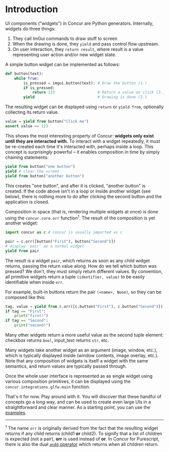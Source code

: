 # Introduction

UI components ("widgets") in Concur are Python generators. Internally, widgets do three things:

1. They call ImGui commands to draw stuff to screen
2. When the drawing is done, they `yield` and pass control flow upstream.
3. On user interaction, they `return result`, where result is a value representing user action and/or new widget state.

A simple button widget can be implemented as follows:

```python
def button(text):
    while True:
        is_pressed = imgui.button(text): # Draw the button (1.)
        if is_pressed:
            return 123                   # Return a value on click (3.)
        yield                            # Drawing is done (2.)
```

The resulting widget can be displayed using `return` or `yield from`, optionally collecting its return value.

```python
value = yield from button("Click me")
assert value == 123
```

This shows the most interesting property of Concur: **widgets only exist until they are interacted with.** To interact with a widget repeatedly, it must be re-created each time it's interacted with, perhaps inside a loop. This concept is _surprisingly_ powerful – it enables composition in time by simply chaining statements:

```python
yield from button("one button")
yield # clear the screen
yield from button("another button")
```

This creates "one button", and after it is clicked, "another button" is created. If the code above isn't in a loop or inside another widget (see below), there is nothing more to do after clicking the second button and the application is closed.

Composition in space (that is, rendering multiple widgets at once) is done using the `concur.core.orr` function<sup>1</sup>. The result of the composition is yet another widget:

```python
import concur as c # concur is usually imported as c

pair = c.orr([button("First"), button("Second")])
# display `pair` as a normal widget
yield from pair
```

The result is a widget `pair`, which returns as soon as any child widget returns, passing the return value along. How do we tell which button was pressed? We don't, they must simply return different values. By convention, all primitive widgets return a tuple `(identifier, value)` to be easily identifiable when inside `orr`.

For example, built-in buttons return the pair `(<name>, None)`, so they can be composed like this:

```python
tag, value = yield from c.orr([c.button("First"), c.button("Second")])
if tag == "First":
    print("first!")
if tag == "Second":
    print("second!")
```

Many other widgets return a more useful value as the second tuple element: checkbox returns `bool`, input_text returns `str`, etc.

Many widgets take another widget as an argument (image, window, etc.), which is typically displayed inside (window contents, image overlay, etc.). Note that any composition of widgets is itself a widget with the same semantics, and return values are typically passed through.

Once the whole user interface is represented as as single widget using various composition primitives, it can be displayed using the `concur.integrations.glfw.main` function.

That's it for now. Play around with it. You will discover that these handful of concepts go a *long* way, and can be used to create even large UIs in a straightforward and clear manner. As a starting point, you can use the [examples](https://github.com/potocpav/python-concur/tree/master/examples).

----

<sup>1</sup> The name `orr` is originally derived from the fact that the resulting widget returns if any child returns (child1 **or** child2). To signify that a list of children is expected (not a pair), **orr** is used instead of **or**. In Concur for Purescript, there is also the dual [`andd` operator](https://pursuit.purescript.org/packages/purescript-concur-core/0.4.1/docs/Concur.Core.Types#v:andd) which returns when all children return.
